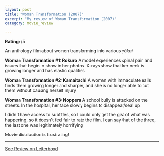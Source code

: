 ```yaml
---
layout: post
title: "Woman Transformation (2007)"
excerpt: "My review of Woman Transformation (2007)"
category: movie_review

---
```


**Rating:** /5

An anthology film about women transforming into various <i>yôkai</i>

<b>Woman Transformation #1: Rokuro</b>
A model experiences spinal pain and issues that begin to show in her photos. X-rays show that her neck is growing longer and has elastic qualities

<b>Woman Transformation #2: Kamaitachi</b>
A woman with immaculate nails finds them growing longer and sharper, and she is no longer able to cut them without causing herself injury

<b>Woman Transformation #3: Noppera</b>
A school bully is attacked on the streets. In the hospital, her face slowly begins to disappear/seal up

I didn't have access to subtitles, so I could only get the gist of what was happening, so it doesn't feel fair to rate the film. I can say that of the three, the last one was legitimately horrifying

Movie distribution is frustrating!

<hr>

[See Review on Letterboxd](https://boxd.it/4LFho7)
